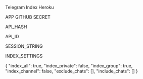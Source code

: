 Telegram Index Heroku 

APP GITHUB SECRET

API_HASH

API_ID

SESSION_STRING

INDEX_SETTINGS

{
  "index_all": true,
  "index_private": false,
  "index_group": true,
  "index_channel": false,
  "exclude_chats": [],
  "include_chats": []
}
